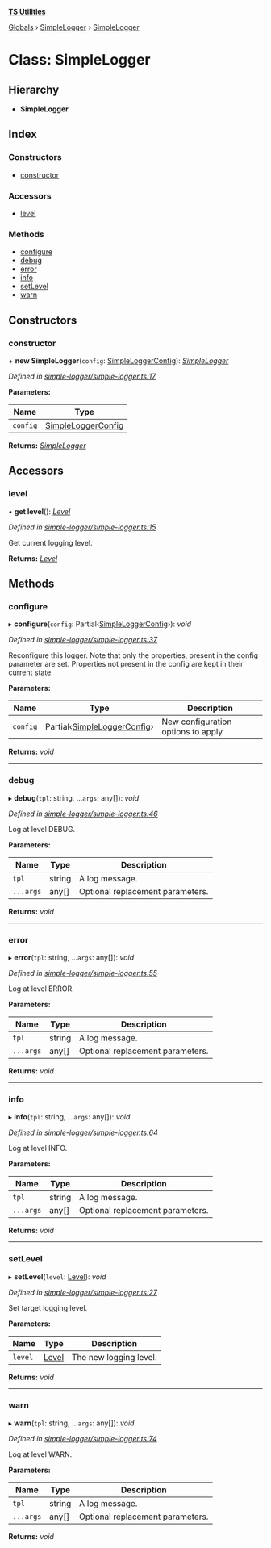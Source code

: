 **[TS Utilities](../README.md)**

[Globals](../README.md) › [SimpleLogger](../modules/simplelogger.md) › [SimpleLogger](simplelogger.simplelogger-1.md)

# Class: SimpleLogger

## Hierarchy

* **SimpleLogger**

## Index

### Constructors

* [constructor](simplelogger.simplelogger-1.md#constructor)

### Accessors

* [level](simplelogger.simplelogger-1.md#level)

### Methods

* [configure](simplelogger.simplelogger-1.md#configure)
* [debug](simplelogger.simplelogger-1.md#debug)
* [error](simplelogger.simplelogger-1.md#error)
* [info](simplelogger.simplelogger-1.md#info)
* [setLevel](simplelogger.simplelogger-1.md#setlevel)
* [warn](simplelogger.simplelogger-1.md#warn)

## Constructors

###  constructor

\+ **new SimpleLogger**(`config`: [SimpleLoggerConfig](../interfaces/simplelogger.simpleloggerconfig.md)): *[SimpleLogger](simplelogger.simplelogger-1.md)*

*Defined in [simple-logger/simple-logger.ts:17](https://github.com/Juraji/ts-utilities/blob/8790d6f/src/lib/simple-logger/simple-logger.ts#L17)*

**Parameters:**

Name | Type |
------ | ------ |
`config` | [SimpleLoggerConfig](../interfaces/simplelogger.simpleloggerconfig.md) |

**Returns:** *[SimpleLogger](simplelogger.simplelogger-1.md)*

## Accessors

###  level

• **get level**(): *[Level](../enums/simplelogger.level.md)*

*Defined in [simple-logger/simple-logger.ts:15](https://github.com/Juraji/ts-utilities/blob/8790d6f/src/lib/simple-logger/simple-logger.ts#L15)*

Get current logging level.

**Returns:** *[Level](../enums/simplelogger.level.md)*

## Methods

###  configure

▸ **configure**(`config`: Partial‹[SimpleLoggerConfig](../interfaces/simplelogger.simpleloggerconfig.md)›): *void*

*Defined in [simple-logger/simple-logger.ts:37](https://github.com/Juraji/ts-utilities/blob/8790d6f/src/lib/simple-logger/simple-logger.ts#L37)*

Reconfigure this logger.
Note that only the properties, present in the config parameter are set.
Properties not present in the config are kept in their current state.

**Parameters:**

Name | Type | Description |
------ | ------ | ------ |
`config` | Partial‹[SimpleLoggerConfig](../interfaces/simplelogger.simpleloggerconfig.md)› | New configuration options to apply  |

**Returns:** *void*

___

###  debug

▸ **debug**(`tpl`: string, ...`args`: any[]): *void*

*Defined in [simple-logger/simple-logger.ts:46](https://github.com/Juraji/ts-utilities/blob/8790d6f/src/lib/simple-logger/simple-logger.ts#L46)*

Log at level DEBUG.

**Parameters:**

Name | Type | Description |
------ | ------ | ------ |
`tpl` | string | A log message. |
`...args` | any[] | Optional replacement parameters.  |

**Returns:** *void*

___

###  error

▸ **error**(`tpl`: string, ...`args`: any[]): *void*

*Defined in [simple-logger/simple-logger.ts:55](https://github.com/Juraji/ts-utilities/blob/8790d6f/src/lib/simple-logger/simple-logger.ts#L55)*

Log at level ERROR.

**Parameters:**

Name | Type | Description |
------ | ------ | ------ |
`tpl` | string | A log message. |
`...args` | any[] | Optional replacement parameters.  |

**Returns:** *void*

___

###  info

▸ **info**(`tpl`: string, ...`args`: any[]): *void*

*Defined in [simple-logger/simple-logger.ts:64](https://github.com/Juraji/ts-utilities/blob/8790d6f/src/lib/simple-logger/simple-logger.ts#L64)*

Log at level INFO.

**Parameters:**

Name | Type | Description |
------ | ------ | ------ |
`tpl` | string | A log message. |
`...args` | any[] | Optional replacement parameters.  |

**Returns:** *void*

___

###  setLevel

▸ **setLevel**(`level`: [Level](../enums/simplelogger.level.md)): *void*

*Defined in [simple-logger/simple-logger.ts:27](https://github.com/Juraji/ts-utilities/blob/8790d6f/src/lib/simple-logger/simple-logger.ts#L27)*

Set target logging level.

**Parameters:**

Name | Type | Description |
------ | ------ | ------ |
`level` | [Level](../enums/simplelogger.level.md) | The new logging level.  |

**Returns:** *void*

___

###  warn

▸ **warn**(`tpl`: string, ...`args`: any[]): *void*

*Defined in [simple-logger/simple-logger.ts:74](https://github.com/Juraji/ts-utilities/blob/8790d6f/src/lib/simple-logger/simple-logger.ts#L74)*

Log at level WARN.

**Parameters:**

Name | Type | Description |
------ | ------ | ------ |
`tpl` | string | A log message. |
`...args` | any[] | Optional replacement parameters.  |

**Returns:** *void*
